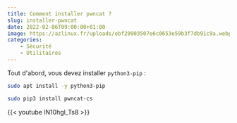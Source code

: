 ```yaml
---
title: Comment installer pwncat ?
slug: installer-pwncat
date: 2022-02-06T09:00:00+01:00
image: https://azlinux.fr/uploads/ebf29903507e6c0653e59b3f7db91c9a.webp
categories:
    - Sécurité
    - Utilitaires
---
```


Tout d'abord, vous devez installer `python3-pip` :

```bash
sudo apt install -y python3-pip
```

```bash
sudo pip3 install pwncat-cs
```

{{< youtube lN10hgl_Ts8 >}}